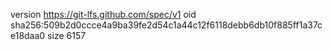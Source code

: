 version https://git-lfs.github.com/spec/v1
oid sha256:509b2d0ccce4a9ba39fe2d54c1a44c12f6118debb6db10f885ff1a37ce18daa0
size 6157
